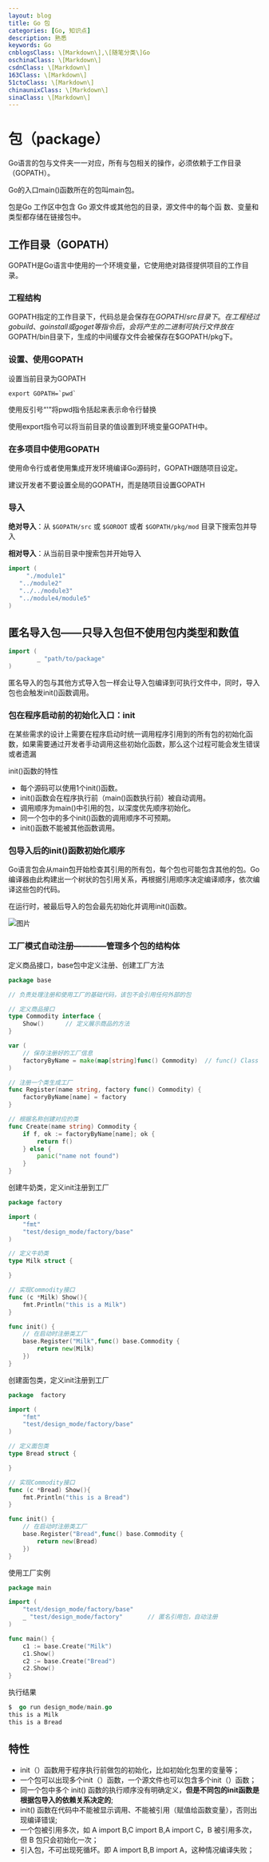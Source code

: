 ```yaml
---
layout: blog
title: Go 包
categories: [Go, 知识点]
description: 熟悉
keywords: Go
cnblogsClass: \[Markdown\],\[随笔分类\]Go
oschinaClass: \[Markdown\]
csdnClass: \[Markdown\]
163Class: \[Markdown\]
51ctoClass: \[Markdown\]
chinaunixClass: \[Markdown\]
sinaClass: \[Markdown\]
---
```


# 包（package）
Go语言的包与文件夹一一对应，所有与包相关的操作，必须依赖于工作目录（GOPATH）。

Go的入口main()函数所在的包叫main包。

包是Go 工作区中包含 Go 源文件或其他包的目录，源文件中的每个函 数、变量和类型都存储在链接包中。

## 工作目录（GOPATH）

GOPATH是Go语言中使用的一个环境变量，它使用绝对路径提供项目的工作目录。

### 工程结构
GOPATH指定的工作目录下，代码总是会保存在$GOPATH/src目录下。在工程经过gobuild、go install或go get等指令后，会将产生的二进制可执行文件放在$GOPATH/bin目录下，生成的中间缓存文件会被保存在$GOPATH/pkg下。

### 设置、使用GOPATH
设置当前目录为GOPATH
```
export GOPATH=`pwd`
```
使用反引号“'”将pwd指令括起来表示命令行替换

使用export指令可以将当前目录的值设置到环境变量GOPATH中。

### 在多项目中使用GOPATH
使用命令行或者使用集成开发环境编译Go源码时，GOPATH跟随项目设定。

建议开发者不要设置全局的GOPATH，而是随项目设置GOPATH

### 导入

**绝对导入**：从 `$GOPATH/src` 或 `$GOROOT` 或者 `$GOPATH/pkg/mod` 目录下搜索包并导入

**相对导入**：从当前目录中搜索包并开始导入

```go
import (
	 "./module1"
   "../module2"
   "../../module3"
   "../module4/module5"
)
```




## 匿名导入包——只导入包但不使用包内类型和数值

```go
import (
        _ "path/to/package"
)
```

匿名导入的包与其他方式导入包一样会让导入包编译到可执行文件中，同时，导入包也会触发init()函数调用。


### 包在程序启动前的初始化入口：init
在某些需求的设计上需要在程序启动时统一调用程序引用到的所有包的初始化函数，如果需要通过开发者手动调用这些初始化函数，那么这个过程可能会发生错误或者遗漏

init()函数的特性
- 每个源码可以使用1个init()函数。
- init()函数会在程序执行前（main()函数执行前）被自动调用。
- 调用顺序为main()中引用的包，以深度优先顺序初始化。
- 同一个包中的多个init()函数的调用顺序不可预期。
- init()函数不能被其他函数调用。

### 包导入后的init()函数初始化顺序
Go语言包会从main包开始检查其引用的所有包，每个包也可能包含其他的包。Go编译器由此构建出一个树状的包引用关系，再根据引用顺序决定编译顺序，依次编译这些包的代码。

在运行时，被最后导入的包会最先初始化并调用init()函数。

![图片](https://raw.githubusercontent.com/WalkingSun/WindBlog/gh-pages/images/ws2/640.png)

### 工厂模式自动注册————管理多个包的结构体

定义商品接口，base包中定义注册、创建工厂方法
```go
package base

// 负责处理注册和使用工厂的基础代码，该包不会引用任何外部的包

// 定义商品接口
type Commodity interface {
	Show()		// 定义展示商品的方法
}

var (
	// 保存注册好的工厂信息
	factoryByName = make(map[string]func() Commodity)  // func() Class 调用此函数，创建一个类实例，实现的工厂内部结构体会实现Class接口
)

// 注册一个类生成工厂
func Register(name string, factory func() Commodity) {
	factoryByName[name] = factory
}

// 根据名称创建对应的类
func Create(name string) Commodity {
	if f, ok := factoryByName[name]; ok {
		return f()
	} else {
		panic("name not found")
	}
}
```

创建牛奶类，定义init注册到工厂
```go
package factory

import (
	"fmt"
	"test/design_mode/factory/base"
)

// 定义牛奶类
type Milk struct {

}

// 实现Commodity接口
func (c *Milk) Show(){
	fmt.Println("this is a Milk")
}

func init() {
	// 在启动时注册类工厂
	base.Register("Milk",func() base.Commodity {
		return new(Milk)
	})
}
```

创建面包类，定义init注册到工厂
```go
package  factory

import (
	"fmt"
	"test/design_mode/factory/base"
)

// 定义面包类
type Bread struct {

}

// 实现Commodity接口
func (c *Bread) Show(){
	fmt.Println("this is a Bread")
}

func init() {
	// 在启动时注册类工厂
	base.Register("Bread",func() base.Commodity {
		return new(Bread)
	})
}
```

使用工厂实例
```go
package main

import (
	"test/design_mode/factory/base"
	_ "test/design_mode/factory"       // 匿名引用包，自动注册
)

func main() {
	c1 := base.Create("Milk")
	c1.Show()
	c2 := base.Create("Bread")
	c2.Show()
}
```
执行结果
```go
$  go run design_mode/main.go 
this is a Milk
this is a Bread
```

## 特性

- init（）函数用于程序执行前做包的初始化，比如初始化包里的变量等；
- 一个包可以出现多个init（）函数，一个源文件也可以包含多个init（）函数；
- 同一个包中多个 init() 函数的执行顺序没有明确定义，**但是不同包的init函数是根据包导入的依赖关系决定的**;
- init() 函数在代码中不能被显示调用、不能被引用（赋值给函数变量），否则出现编译错误;
- 一个包被引用多次，如 A import B,C import B,A import C，B 被引用多次，但 B 包只会初始化一次；
- 引入包，不可出现死循坏。即 A import B,B import A，这种情况编译失败；